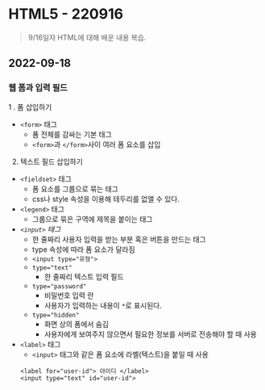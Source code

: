 # HTML5 - 220916

> 9/16일자 HTML에 대해 배운 내용 복습.

## 2022-09-18

### 웹 폼과 입력 필드

1 . 폼 삽입하기

  - `<form>` 태그
    - 폼 전체를 감싸는 기본 태그
    - `<form>`과 `</form>`사이 여러 폼 요소를 삽입

2. 텍스트 필드 삽입하기
  - `<fieldset>` 태그
    - 폼 요소를 그룹으로 묶는 태그
    - css나 style 속성을 이용해 테두리를 없앨 수 있다.
  - `<legend>` 태그
    - 그룹으로 묶은 구역에 제목을 붙이는 태그
  - *`<input>` 태그*
    - 한 줄짜리 사용자 입력을 받는 부분 혹은 버튼을 만드는 태그
    - type 속성에 따라 폼 요소가 달라짐
    - `<input type="유형">`
    - `type="text"`
      - 한 줄짜리 텍스트 입력 필드
    - `type="password"`
      - 비밀번호 입력 란
      - 사용자가 입력하는 내용이 `*`로 표시된다.
    - `type="hidden"`
      - 화면 상의 폼에서 숨김
      - 사용자에게 보여주지 않으면서 필요한 정보를 서버로 전송해야 할 때 사용
  - `<label>` 태그
    - `<input>` 태그와 같은 폼 요소에 라벨(텍스트)을 붙일 때 사용
    ```
    <label for="user-id"> 아이디 </label>
    <input type="text" id="user-id">
    ```
    
    

